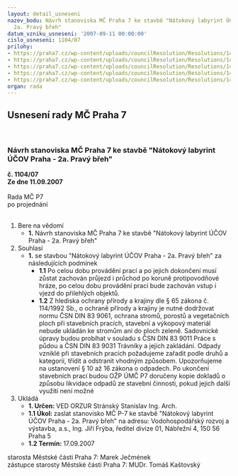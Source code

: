 ```yaml
---
layout: detail_usneseni
nazev_bodu: Návrh stanoviska MČ Praha 7 ke stavbě "Nátokový labyrint ÚČOV Praha -
  2a. Pravý břeh"
datum_vzniku_usneseni: '2007-09-11 00:00:00'
cislo_usneseni: 1104/07
prilohy:
- https://praha7.cz/wp-content/uploads/councilResolution/Resolutions/14790/45-natl_11.doc
- https://praha7.cz/wp-content/uploads/councilResolution/Resolutions/14790/45-natl_12.doc
- https://praha7.cz/wp-content/uploads/councilResolution/Resolutions/14790/45-natl_21.doc
- https://praha7.cz/wp-content/uploads/councilResolution/Resolutions/14790/45-natl_31.doc
- https://praha7.cz/wp-content/uploads/councilResolution/Resolutions/14790/45-natl_32.doc
organ: rada
---
```

<div id="ucUsn_pList" class="usn">
	<span><h2>Usnesení rady MČ Praha 7 </h2>
<br></span><div class="standBody">
<span><h3>Návrh stanoviska MČ Praha 7 ke stavbě "Nátokový labyrint ÚČOV Praha - 2a. Pravý břeh"</h3></span><div class="center">
		<strong>č. 1104/07</strong><br>
	</div>
<div class="center">
		<strong>Ze dne 11.09.2007</strong><br><br>
	</div>Rada MČ P7<br> po projednání<br><br><ol>
<li>Bere na vědomí<ul><li>
<strong>1.</strong> Návrh stanoviska MČ Praha 7 ke stavbě "Nátokový labyrint ÚČOV Praha - 2a. Pravý břeh"</li></ul>
</li>
<li>Souhlasí<ul><li>
<strong>1.</strong> se stavbou "Nátokový labyrint ÚČOV Praha - 2a. Pravý břeh" za následujících podmínek <ul>
<li>
<strong>1.1</strong> Po celou dobu provádění prací a po jejich dokončení musí zůstat zachován průjezd i průchod po koruně protipovodňové hráze, po celou dobu provádění prací bude zachován vstup i vjezd do přilehlých objektů.</li>
<li>
<strong>1.2</strong> Z hlediska ochrany přírody a krajiny dle § 65 zákona č. 114/1992 Sb., o ochraně přírody a krajiny je nutné dodržovat normu ČSN DIN 83 9061, ochrana stromů, porostů a vegetačních ploch při stavebních pracích, stavební a výkopový materiál nebude ukládán ke stromům ani do ploch zeleně. Sadovnické úpravy budou probíhat v souladu s ČSN DIN 83 9011 Práce s půdou a ČSN DIN 83 9031 Trávníky a jejich zakládání. Odpady vzniklé při stavebních pracích požadujeme zařadit podle druhů a kategorií, třídit a odstranit vhodným způsobem. Upozorňujeme na ustanovení § 10 až 16 zákona o odpadech. Po ukončení stavebních prací budou OŽP ÚMČ P7 doručeny kopie dokladů o způsobu likvidace odpadů ze stavební činnosti, pokud jejich další využití není možné      </li>
</ul>
</li></ul>
</li>
<li>Ukládá<ul>
<li>
<strong>1. Určen: </strong>VED ORZUR  Stránský  Stanislav Ing. Arch.</li>
<li>
<strong>1.1 Úkol: </strong>zaslat stanovisko MČ P-7 ke stavbě "Nátokový labyrint ÚČOV Praha - 2a. Pravý břeh" na adresu: Vodohospodářský rozvoj a výstavba, a.s., Ing. Jiří Frýba, ředitel divize 01, Nábřežní 4, 150 56 Praha 5 </li>
<li>
<strong>1.2 Termín: </strong>17.09.2007</li>
</ul>
</li>
</ol>starosta Městské části Praha 7: Marek Ječmének<br>zástupce starosty Městské části Praha 7: MUDr. Tomáš Kaštovský 
</div>
</div>